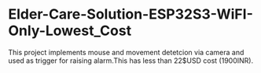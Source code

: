 # Elder-Care-Solution-ESP32S3-WiFI-Only-Lowest_Cost
This project implements mouse  and movement detetcion via camera and used as trigger for raising alarm.This has less than 22$USD cost (1900INR). 
